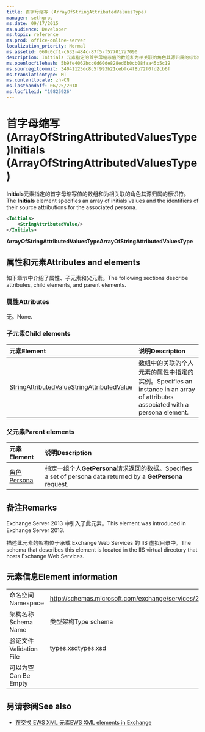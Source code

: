 ```yaml
---
title: 首字母缩写 (ArrayOfStringAttributedValuesType)
manager: sethgros
ms.date: 09/17/2015
ms.audience: Developer
ms.topic: reference
ms.prod: office-online-server
localization_priority: Normal
ms.assetid: 060c0cf1-c632-484c-87f5-f577017a7090
description: Initials 元素指定的首字母缩写值的数组和为相关联的角色其源归属的标识符。
ms.openlocfilehash: 5b9fe4062bcc0d60de828ed6b0cb08faa45b5c19
ms.sourcegitcommit: 34041125dc8c5f993b21cebfc4f8b72f0fd2cb6f
ms.translationtype: MT
ms.contentlocale: zh-CN
ms.lasthandoff: 06/25/2018
ms.locfileid: "19825926"
---
```

# <a name="initials-arrayofstringattributedvaluestype"></a><span data-ttu-id="b6252-103">首字母缩写 (ArrayOfStringAttributedValuesType)</span><span class="sxs-lookup"><span data-stu-id="b6252-103">Initials (ArrayOfStringAttributedValuesType)</span></span>

<span data-ttu-id="b6252-104">**Initials**元素指定的首字母缩写值的数组和为相关联的角色其源归属的标识符。</span><span class="sxs-lookup"><span data-stu-id="b6252-104">The **Initials** element specifies an array of initials values and the identifiers of their source attributions for the associated persona.</span></span> 
  
```XML
<Initials>
    <StringAttributedValue/>
</Initials>
```

 <span data-ttu-id="b6252-105">**ArrayOfStringAttributedValuesType**</span><span class="sxs-lookup"><span data-stu-id="b6252-105">**ArrayOfStringAttributedValuesType**</span></span>
## <a name="attributes-and-elements"></a><span data-ttu-id="b6252-106">属性和元素</span><span class="sxs-lookup"><span data-stu-id="b6252-106">Attributes and elements</span></span>

<span data-ttu-id="b6252-107">如下章节中介绍了属性、子元素和父元素。</span><span class="sxs-lookup"><span data-stu-id="b6252-107">The following sections describe attributes, child elements, and parent elements.</span></span>
  
### <a name="attributes"></a><span data-ttu-id="b6252-108">属性</span><span class="sxs-lookup"><span data-stu-id="b6252-108">Attributes</span></span>

<span data-ttu-id="b6252-109">无。</span><span class="sxs-lookup"><span data-stu-id="b6252-109">None.</span></span>
  
### <a name="child-elements"></a><span data-ttu-id="b6252-110">子元素</span><span class="sxs-lookup"><span data-stu-id="b6252-110">Child elements</span></span>

|<span data-ttu-id="b6252-111">**元素**</span><span class="sxs-lookup"><span data-stu-id="b6252-111">**Element**</span></span>|<span data-ttu-id="b6252-112">**说明**</span><span class="sxs-lookup"><span data-stu-id="b6252-112">**Description**</span></span>|
|:-----|:-----|
|[<span data-ttu-id="b6252-113">StringAttributedValue</span><span class="sxs-lookup"><span data-stu-id="b6252-113">StringAttributedValue</span></span>](stringattributedvalue.md) <br/> |<span data-ttu-id="b6252-114">数组中的关联的个人元素的属性中指定的实例。</span><span class="sxs-lookup"><span data-stu-id="b6252-114">Specifies an instance in an array of attributes associated with a persona element.</span></span>  <br/> |
   
### <a name="parent-elements"></a><span data-ttu-id="b6252-115">父元素</span><span class="sxs-lookup"><span data-stu-id="b6252-115">Parent elements</span></span>

|<span data-ttu-id="b6252-116">**元素**</span><span class="sxs-lookup"><span data-stu-id="b6252-116">**Element**</span></span>|<span data-ttu-id="b6252-117">**说明**</span><span class="sxs-lookup"><span data-stu-id="b6252-117">**Description**</span></span>|
|:-----|:-----|
|[<span data-ttu-id="b6252-118">角色</span><span class="sxs-lookup"><span data-stu-id="b6252-118">Persona</span></span>](persona.md) <br/> |<span data-ttu-id="b6252-119">指定一组个人**GetPersona**请求返回的数据。</span><span class="sxs-lookup"><span data-stu-id="b6252-119">Specifies a set of persona data returned by a **GetPersona** request.</span></span>  <br/> |
   
## <a name="remarks"></a><span data-ttu-id="b6252-120">备注</span><span class="sxs-lookup"><span data-stu-id="b6252-120">Remarks</span></span>

<span data-ttu-id="b6252-121">Exchange Server 2013 中引入了此元素。</span><span class="sxs-lookup"><span data-stu-id="b6252-121">This element was introduced in Exchange Server 2013.</span></span>
  
<span data-ttu-id="b6252-122">描述此元素的架构位于承载 Exchange Web Services 的 IIS 虚拟目录中。</span><span class="sxs-lookup"><span data-stu-id="b6252-122">The schema that describes this element is located in the IIS virtual directory that hosts Exchange Web Services.</span></span>
  
## <a name="element-information"></a><span data-ttu-id="b6252-123">元素信息</span><span class="sxs-lookup"><span data-stu-id="b6252-123">Element information</span></span>

|||
|:-----|:-----|
|<span data-ttu-id="b6252-124">命名空间</span><span class="sxs-lookup"><span data-stu-id="b6252-124">Namespace</span></span>  <br/> |http://schemas.microsoft.com/exchange/services/2006/types  <br/> |
|<span data-ttu-id="b6252-125">架构名称</span><span class="sxs-lookup"><span data-stu-id="b6252-125">Schema Name</span></span>  <br/> |<span data-ttu-id="b6252-126">类型架构</span><span class="sxs-lookup"><span data-stu-id="b6252-126">Type schema</span></span>  <br/> |
|<span data-ttu-id="b6252-127">验证文件</span><span class="sxs-lookup"><span data-stu-id="b6252-127">Validation File</span></span>  <br/> |<span data-ttu-id="b6252-128">types.xsd</span><span class="sxs-lookup"><span data-stu-id="b6252-128">types.xsd</span></span>  <br/> |
|<span data-ttu-id="b6252-129">可以为空</span><span class="sxs-lookup"><span data-stu-id="b6252-129">Can Be Empty</span></span>  <br/> ||
   
## <a name="see-also"></a><span data-ttu-id="b6252-130">另请参阅</span><span class="sxs-lookup"><span data-stu-id="b6252-130">See also</span></span>



- [<span data-ttu-id="b6252-131">在交换 EWS XML 元素</span><span class="sxs-lookup"><span data-stu-id="b6252-131">EWS XML elements in Exchange</span></span>](ews-xml-elements-in-exchange.md)

